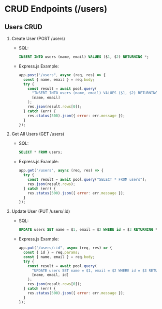 # CRUD Endpoints (/users)

## Users CRUD

1. Create User (POST /users)

   - SQL:

     ```sql
     INSERT INTO users (name, email) VALUES ($1, $2) RETURNING *;
     ```

   - Express.js Example:
     ```js
     app.post("/users", async (req, res) => {
       const { name, email } = req.body;
       try {
         const result = await pool.query(
           "INSERT INTO users (name, email) VALUES ($1, $2) RETURNING *",
           [name, email]
         );
         res.json(result.rows[0]);
       } catch (err) {
         res.status(500).json({ error: err.message });
       }
     });
     ```

2. Get All Users (GET /users)

   - SQL:

     ```sql
     SELECT * FROM users;
     ```

   - Express.js Example:
     ```js
     app.get("/users", async (req, res) => {
       try {
         const result = await pool.query("SELECT * FROM users");
         res.json(result.rows);
       } catch (err) {
         res.status(500).json({ error: err.message });
       }
     });
     ```

3. Update User (PUT /users/:id)

   - SQL:

     ```sql
     UPDATE users SET name = $1, email = $2 WHERE id = $3 RETURNING *;
     ```

   - Express.js Example:
     ```js
     app.put("/users/:id", async (req, res) => {
       const { id } = req.params;
       const { name, email } = req.body;
       try {
         const result = await pool.query(
           "UPDATE users SET name = $1, email = $2 WHERE id = $3 RETURNING *",
           [name, email, id]
         );
         res.json(result.rows[0]);
       } catch (err) {
         res.status(500).json({ error: err.message });
       }
     });
     ```
